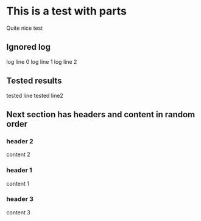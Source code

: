# This is a test with parts

Quite nice test

## Ignored log

log line 0
log line 1
log line 2

## Tested results

tested line
tested line2

## Next section has headers and content in random order


### header 2

content 2

### header 1

content 1

### header 3

content 3
